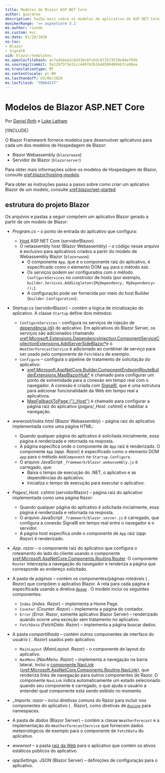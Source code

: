 ```yaml
---
title: Modelos de Blazor ASP.NET Core
author: guardrex
description: Saiba mais sobre os modelos de aplicativo do ASP.NET Core Blazor e a estrutura do projeto do Blazor.
monikerRange: '>= aspnetcore-3.1'
ms.author: riande
ms.custom: mvc
ms.date: 01/29/2020
no-loc:
- Blazor
- SignalR
uid: blazor/templates
ms.openlocfilehash: acfa4b8a42cbd310c6fc6dc973573578e94ef999
ms.sourcegitcommit: 9a129f5f3e31cc449742b164d5004894bfca90aa
ms.translationtype: MT
ms.contentlocale: pt-BR
ms.lasthandoff: 03/06/2020
ms.locfileid: "78664237"
---
```

# <a name="aspnet-core-opno-locblazor-templates"></a>Modelos de Blazor ASP.NET Core

Por [Daniel Roth](https://github.com/danroth27) e [Luke Latham](https://github.com/guardrex)

[!INCLUDE[](~/includes/blazorwasm-preview-notice.md)]

O Blazor Framework fornece modelos para desenvolver aplicativos para cada um dos modelos de Hospedagem de Blazor:

* Blazor Webassembly (`blazorwasm`)
* Servidor de Blazor (`blazorserver`)

Para obter mais informações sobre os modelos de Hospedagem de Blazor, consulte <xref:blazor/hosting-models>.

Para obter as instruções passo a passo sobre como criar um aplicativo Blazor de um modelo, consulte <xref:blazor/get-started>.

## <a name="opno-locblazor-project-structure"></a>estrutura do projeto Blazor

Os arquivos e pastas a seguir compõem um aplicativo Blazor gerado a partir de um modelo de Blazor:

* *Program.cs* &ndash; o ponto de entrada do aplicativo que configura:

  * [Host](xref:fundamentals/host/generic-host) ASP.NET Core (servidorBlazor)
  * O netassembly host (Blazor Webassembly) &ndash; o código nesse arquivo é exclusivo para aplicativos criados a partir do modelo de Webassembly Blazor (`blazorwasm`).
    * O componente `App`, que é o componente raiz do aplicativo, é especificado como o elemento DOM `app` para o método `Add`.
    * Os serviços podem ser configurados com o método `ConfigureServices` no construtor de hosts (por exemplo, `builder.Services.AddSingleton<IMyDependency, MyDependency>();`).
    * A configuração pode ser fornecida por meio do host Builder (`builder.Configuration`).

* *Startup.cs* (servidorBlazor) &ndash; contém a lógica de inicialização do aplicativo. A classe `Startup` define dois métodos:

  * `ConfigureServices` &ndash; configura os serviços de injeção de [dependência (di)](xref:fundamentals/dependency-injection) do aplicativo. Em aplicativos do Blazor Server, os serviços são adicionados chamando <xref:Microsoft.Extensions.DependencyInjection.ComponentServiceCollectionExtensions.AddServerSideBlazor*>e o `WeatherForecastService` é adicionado ao contêiner de serviço para ser usado pelo componente de `FetchData` de exemplo.
  * `Configure` &ndash; configura o pipeline de tratamento de solicitação do aplicativo:
    * <xref:Microsoft.AspNetCore.Builder.ComponentEndpointRouteBuilderExtensions.MapBlazorHub*> é chamado para configurar um ponto de extremidade para a conexão em tempo real com o navegador. A conexão é criada com [SignalR](xref:signalr/introduction), que é uma estrutura para adicionar funcionalidade da Web em tempo real a aplicativos.
    * [MapFallbackToPage ("/_Host")](xref:Microsoft.AspNetCore.Builder.RazorPagesEndpointRouteBuilderExtensions.MapFallbackToPage*) é chamado para configurar a página raiz do aplicativo (*pages/_Host. cshtml*) e habilitar a navegação.

* *wwwroot/index.html* (Blazor Webassembly) &ndash; página raiz do aplicativo implementada como uma página HTML:
  * Quando qualquer página do aplicativo é solicitada inicialmente, essa página é renderizada e retornada na resposta.
  * A página especifica onde o componente de `App` raiz é renderizado. O componente `App` (*app. Razor*) é especificado como o elemento DOM `app` para o método `AddComponent` no `Startup.Configure`.
  * O arquivo JavaScript `_framework/blazor.webassembly.js` é carregado, que:
    * Baixa o tempo de execução do .NET, o aplicativo e as dependências do aplicativo.
    * Inicializa o tempo de execução para executar o aplicativo.

* *Pages/_Host. cshtml* (servidorBlazor) &ndash; página raiz do aplicativo implementada como uma página Razor:
  * Quando qualquer página do aplicativo é solicitada inicialmente, essa página é renderizada e retornada na resposta.
  * O arquivo JavaScript `_framework/blazor.server.js` é carregado, que configura a conexão SignalR em tempo real entre o navegador e o servidor.
  * A página host especifica onde o componente de `App` raiz (*app. Razor*) é renderizado.

* *App. razor* &ndash; o componente raiz do aplicativo que configura o roteamento do lado do cliente usando o componente <xref:Microsoft.AspNetCore.Components.Routing.Router>. O componente `Router` intercepta a navegação do navegador e renderiza a página que corresponde ao endereço solicitado.

* A pasta de *páginas* &ndash; contém os componentes/páginas roteáveis ( *. Razor*) que compõem o aplicativo Blazor. A rota para cada página é especificada usando a diretiva [`@page`](xref:mvc/views/razor#page) . O modelo inclui os seguintes componentes:
  * `Index` (*index. Razor*) &ndash; implementa a Home Page.
  * `Counter` (*Counter. Razor*) &ndash; implementa a página do contador.
  * `Error` (*Error. Razor*, somente aplicativo Blazor Server) &ndash; renderizado quando ocorre uma exceção sem tratamento no aplicativo.
  * `FetchData` (*FetchData. Razor*) &ndash; implementa a página buscar dados.

* A pasta *compartilhada* &ndash; contém outros componentes de interface do usuário ( *. Razor*) usados pelo aplicativo:
  * `MainLayout` (*MainLayout. Razor*) &ndash; o componente de layout do aplicativo.
  * `NavMenu` (*NavMenu. Razor*) &ndash; implementa a navegação na barra lateral. Inclui o [componente NavLink](xref:blazor/routing#navlink-component) (<xref:Microsoft.AspNetCore.Components.Routing.NavLink>), que renderiza links de navegação para outros componentes do Razor. O componente `NavLink` indica automaticamente um estado selecionado quando seu componente é carregado, o que ajuda o usuário a entender qual componente está sendo exibido no momento.

* *_Imports. razor* &ndash; inclui diretivas comuns do Razor para incluir nos componentes do aplicativo ( *. Razor*), como diretivas de [`@using`](xref:mvc/views/razor#using) para namespaces.

* A pasta de *dados* (Blazor Server) &ndash; contém a classe `WeatherForecast` e a implementação do `WeatherForecastService` que fornecem dados meteorológicos de exemplo para o componente de `FetchData` do aplicativo.

* *wwwroot* &ndash; a pasta [raiz da Web](xref:fundamentals/index#web-root) para o aplicativo que contém os ativos estáticos públicos do aplicativo.

* *appSettings. JSON* (Blazor Server) &ndash; definições de configuração para o aplicativo.

